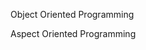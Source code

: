 
Object Oriented Programming

Aspect Oriented Programming
<!--stackedit_data:
eyJoaXN0b3J5IjpbLTExNDQwNjY4MjVdfQ==
-->